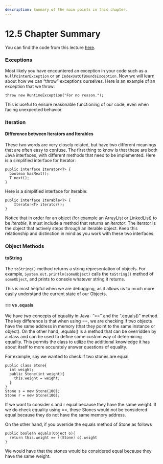```yaml
---
description: Summary of the main points in this chapter.
---
```


# 12.5 Chapter Summary

You can find the code from this lecture [here](https://github.com/Berkeley-CS61B/lectureCode-sp23/tree/main/lec12\_inheritance4).&#x20;

### Exceptions

Most likely you have encountered an exception in your code such as a `NullPointerException` or an `IndexOutOfBoundsException`. Now we will learn about how we can “throw” exceptions ourselves. Here is an example of an exception that we throw:

```
throw new RuntimeException("For no reason.");
```

This is useful to ensure reasonable functioning of our code, even when facing unexpected behavior.

### Iteration

#### Difference between Iterators and Iterables

These two words are very closely related, but have two different meanings that are often easy to confuse. The first thing to know is that these are both Java interfaces, with different methods that need to be implemented. Here is a simplified interface for Iterator:

```
public interface Iterator<T> {
  boolean hasNext();
  T next();
}
```

Here is a simplified interface for Iterable:

```
public interface Iterable<T> {
    Iterator<T> iterator();
}
```

Notice that in order for an object (for example an ArrayList or LinkedList) to be _iterable_, it must include a method that returns an _iterator_. The iterator is the object that actively steps through an iterable object. Keep this relationship and distinction in mind as you work with these two interfaces.

### Object Methods

#### toString

The `toString()` method returns a string representation of objects. For example, `System.out.println(someObject)` calls the `toString()` method of `someObject`, and prints to console whatever string it returns.&#x20;

This is most helpful when we are debugging, as it allows us to much more easily understand the current state of our Objects.

#### == vs .equals

We have two concepts of equality in Java- “==” and the “.equals()” method. The key difference is that when using ==, we are checking if two objects have the same address in memory (that they point to the same instance or object). On the other hand, .equals() is a method that can be overridden by a class and can be used to define some custom way of determining equality. This permits the class to utilize the additional knowledge it has about itself to more accurately answer questions of equality.

For example, say we wanted to check if two stones are equal:

```
public class Stone{
  int weight;
  public Stone(int weight){
    this.weight = weight;
  }
}
Stone s = new Stone(100);
Stone r = new Stone(100);
```

If we want to consider s and r equal because they have the same weight. If we do check equality using ==, these Stones would not be considered equal because they do not have the same memory address.

On the other hand, if you override the equals method of Stone as follows

```
public boolean equals(Object o){
  return this.weight == ((Stone) o).weight
}
```

We would have that the stones would be considered equal because they have the same weight.
